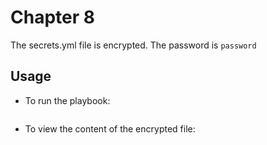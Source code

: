 # Chapter 8

The secrets.yml file is encrypted. The password is `password`

## Usage

* To run the playbook:
```ansible-playbook --ask-vault-pass playbook.yml
```
* To view the content of the encrypted file:
```ansible-vault view --ask-vault-pass secrets.yml
```

